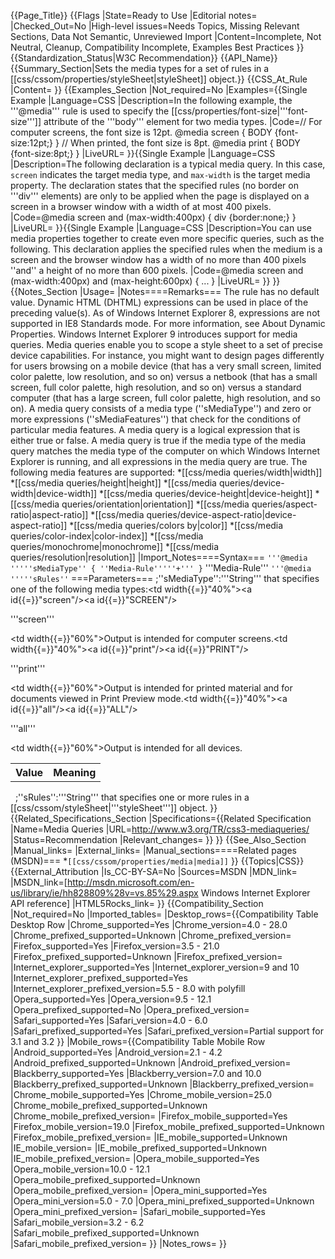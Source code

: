 {{Page_Title}}
{{Flags
|State=Ready to Use
|Editorial notes=
|Checked_Out=No
|High-level issues=Needs Topics, Missing Relevant Sections, Data Not Semantic, Unreviewed Import
|Content=Incomplete, Not Neutral, Cleanup, Compatibility Incomplete, Examples Best Practices
}}
{{Standardization_Status|W3C Recommendation}}
{{API_Name}}
{{Summary_Section|Sets the media types for a set of rules in a [[css/cssom/properties/styleSheet|styleSheet]] object.}}
{{CSS_At_Rule
|Content=
}}
{{Examples_Section
|Not_required=No
|Examples={{Single Example
|Language=CSS
|Description=In the following example,  the '''@media''' rule is used to specify the [[css/properties/font-size|'''font-size''']] attribute of the '''body''' element for two media types.
|Code=// For computer screens, the font size is 12pt.
@media screen {
   BODY {font-size:12pt;}
}
// When printed, the font size is 8pt.
@media print {
   BODY {font-size:8pt;}
}
|LiveURL=
}}{{Single Example
|Language=CSS
|Description=The following declaration is a typical media query. In this case, <code>screen</code> indicates the target media type, and <code>max-width</code> is the target media property. The declaration states that the specified rules (no border on '''div''' elements) are only to be applied when the page is displayed on a screen in a browser window with a width of at most 400 pixels.
|Code=@media screen and (max-width:400px) {
   div {border:none;}
}
|LiveURL=
}}{{Single Example
|Language=CSS
|Description=You can use media properties together to create even more specific queries, such as the following. This declaration applies the specified rules when the medium is a screen and the browser window has a width of no more than 400 pixels ''and'' a height of no more than 600 pixels.
|Code=@media screen and (max-width:400px) and (max-height:600px) {
   ...
}
|LiveURL=
}}
}}
{{Notes_Section
|Usage=
|Notes====Remarks===
The rule has no default value.
Dynamic HTML (DHTML) expressions can be used in place of the preceding value(s). As of Windows Internet Explorer 8, expressions are not supported in IE8 Standards mode. For more information, see About Dynamic Properties.
Windows Internet Explorer 9 introduces support for media queries. Media queries enable you to scope a style sheet to a set of precise device capabilities. For instance, you might want to design pages differently for users browsing on a mobile device (that has a very small screen, limited color palette, low resolution, and so on) versus a netbook (that has a small screen, full color palette, high resolution, and so on) versus a standard computer (that has a large screen, full color palette, high resolution, and so on).
A media query consists of a media type (''sMediaType'') and zero or more expressions (''sMediaFeatures'') that check for the conditions of particular media features. A media query is a logical expression that is either true or false. A media query is true if the media type of the media query matches the media type of the computer on which Windows Internet Explorer is running, and all expressions in the media query are true. The following media features are supported:
*[[css/media queries/width|width]]
*[[css/media queries/height|height]]
*[[css/media queries/device-width|device-width]]
*[[css/media queries/device-height|device-height]]
*[[css/media queries/orientation|orientation]]
*[[css/media queries/aspect-ratio|aspect-ratio]]
*[[css/media queries/device-aspect-ratio|device-aspect-ratio]]
*[[css/media queries/colors by|color]]
*[[css/media queries/color-index|color-index]]
*[[css/media queries/monochrome|monochrome]]
*[[css/media queries/resolution|resolution]]
|Import_Notes====Syntax===
<code>'''@media '''''sMediaType'' { ''Media-Rule'''''+''' }</code>
'''Media-Rule'''
<code>'''@media '''''sRules''</code>
===Parameters===
;''sMediaType'':'''String''' that specifies one of the following media types:<table><tr><th>Value</th><th>Meaning</th></tr><tr><td width{{=}}"40%"><a id{{=}}"screen"/><a id{{=}}"SCREEN"/><dl><dt>'''screen'''</dt></dl></td><td width{{=}}"60%">Output is intended for computer screens.</td></tr><tr><td width{{=}}"40%"><a id{{=}}"print"/><a id{{=}}"PRINT"/><dl><dt>'''print'''</dt></dl></td><td width{{=}}"60%">Output is intended for printed material and for documents viewed in Print Preview mode.</td></tr><tr><td width{{=}}"40%"><a id{{=}}"all"/><a id{{=}}"ALL"/><dl><dt>'''all'''</dt></dl></td><td width{{=}}"60%">Output is intended for all devices.</td></tr></table> 
;''sRules'':'''String''' that specifies one or more rules in a [[css/cssom/styleSheet|'''styleSheet''']] object.
}}
{{Related_Specifications_Section
|Specifications={{Related Specification
|Name=Media Queries
|URL=http://www.w3.org/TR/css3-mediaqueries/
|Status=Recommendation
|Relevant_changes=
}}
}}
{{See_Also_Section
|Manual_links=
|External_links=
|Manual_sections====Related pages (MSDN)===
*<code>[[css/cssom/properties/media|media]]</code>
}}
{{Topics|CSS}}
{{External_Attribution
|Is_CC-BY-SA=No
|Sources=MSDN
|MDN_link=
|MSDN_link=[http://msdn.microsoft.com/en-us/library/ie/hh828809%28v=vs.85%29.aspx Windows Internet Explorer API reference]
|HTML5Rocks_link=
}}
{{Compatibility_Section
|Not_required=No
|Imported_tables=
|Desktop_rows={{Compatibility Table Desktop Row
|Chrome_supported=Yes
|Chrome_version=4.0 - 28.0
|Chrome_prefixed_supported=Unknown
|Chrome_prefixed_version=
|Firefox_supported=Yes
|Firefox_version=3.5 - 21.0
|Firefox_prefixed_supported=Unknown
|Firefox_prefixed_version=
|Internet_explorer_supported=Yes
|Internet_explorer_version=9 and 10
|Internet_explorer_prefixed_supported=Yes
|Internet_explorer_prefixed_version=5.5 - 8.0 with polyfill
|Opera_supported=Yes
|Opera_version=9.5 - 12.1
|Opera_prefixed_supported=No
|Opera_prefixed_version=
|Safari_supported=Yes
|Safari_version=4.0 - 6.0
|Safari_prefixed_supported=Yes
|Safari_prefixed_version=Partial support for 3.1 and 3.2
}}
|Mobile_rows={{Compatibility Table Mobile Row
|Android_supported=Yes
|Android_version=2.1 - 4.2
|Android_prefixed_supported=Unknown
|Android_prefixed_version=
|Blackberry_supported=Yes
|Blackberry_version=7.0 and 10.0
|Blackberry_prefixed_supported=Unknown
|Blackberry_prefixed_version=
|Chrome_mobile_supported=Yes
|Chrome_mobile_version=25.0
|Chrome_mobile_prefixed_supported=Unknown
|Chrome_mobile_prefixed_version=
|Firefox_mobile_supported=Yes
|Firefox_mobile_version=19.0
|Firefox_mobile_prefixed_supported=Unknown
|Firefox_mobile_prefixed_version=
|IE_mobile_supported=Unknown
|IE_mobile_version=
|IE_mobile_prefixed_supported=Unknown
|IE_mobile_prefixed_version=
|Opera_mobile_supported=Yes
|Opera_mobile_version=10.0 - 12.1
|Opera_mobile_prefixed_supported=Unknown
|Opera_mobile_prefixed_version=
|Opera_mini_supported=Yes
|Opera_mini_version=5.0 - 7.0
|Opera_mini_prefixed_supported=Unknown
|Opera_mini_prefixed_version=
|Safari_mobile_supported=Yes
|Safari_mobile_version=3.2 - 6.2
|Safari_mobile_prefixed_supported=Unknown
|Safari_mobile_prefixed_version=
}}
|Notes_rows=
}}